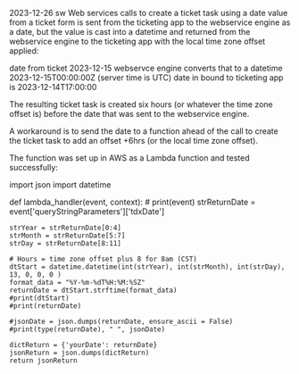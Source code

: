 2023-12-26 sw
Web services calls to create a ticket task using a date value from a ticket form is sent from the ticketing app to the webservice engine as a date, but the value is cast into a datetime and returned from the webservice engine to the ticketing app with the local time zone offset applied:
 
 date from ticket 2023-12-15
  webservce engine converts that to a datetime 2023-12-15T00:00:00Z (server time is UTC)
  date in bound to ticketing app is 2023-12-14T17:00:00

The resulting ticket task is created six hours (or whatever the time zone offset is) before the date that was sent to the webservice engine.

A workaround is to send the date to a function ahead of the call to create the ticket task to add an offset +6hrs (or the local time zone offset).

The function was set up in AWS as a Lambda function and tested successfully:

import json
import datetime

def lambda_handler(event, context):
    # print(event)
    strReturnDate = event['queryStringParameters']['tdxDate']

    strYear = strReturnDate[0:4]
    strMonth = strReturnDate[5:7]
    strDay = strReturnDate[8:11]

    # Hours = time zone offset plus 8 for 8am (CST)
    dtStart = datetime.datetime(int(strYear), int(strMonth), int(strDay), 13, 0, 0, 0 )
    format_data = "%Y-%m-%dT%H:%M:%SZ"
    returnDate = dtStart.strftime(format_data)
    #print(dtStart)
    #print(returnDate)
    
    #jsonDate = json.dumps(returnDate, ensure_ascii = False)
    #print(type(returnDate), " ", jsonDate)
    
    dictReturn = {'yourDate': returnDate}
    jsonReturn = json.dumps(dictReturn)
    return jsonReturn
